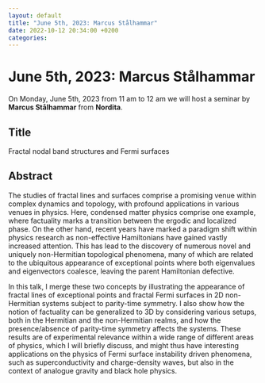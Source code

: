 ```yaml
---
layout: default
title: "June 5th, 2023: Marcus Stålhammar"
date: 2022-10-12 20:34:00 +0200
categories:
---
```


# June 5th, 2023: Marcus Stålhammar

On Monday, June 5th, 2023 from 11 am to 12 am we will host a seminar by **Marcus Stålhammar** from **Nordita**. 

## Title

Fractal nodal band structures and Fermi surfaces

## Abstract 

The studies of fractal lines and surfaces comprise a promising venue within complex dynamics and topology, with profound applications in various venues in physics. Here, condensed matter physics comprise one example, where factuality marks a transition between the ergodic and localized phase. On the other hand, recent years have marked a paradigm shift within physics research as non-effective Hamiltonians have gained vastly increased attention. This has lead to the discovery of numerous novel and uniquely non-Hermitian topological phenomena, many of which are related to the ubiquitous appearance of exceptional points where both eigenvalues and eigenvectors coalesce, leaving the parent Hamiltonian defective.

In this talk, I merge these two concepts by illustrating the appearance of fractal lines of exceptional points and fractal Fermi surfaces in 2D non-Hermitian systems subject to parity-time symmetry. I also show how the notion of factuality can be generalized to 3D by considering various setups, both in the Hermitian and the non-Hermitian realms, and how the presence/absence of parity-time symmetry affects the systems. These results are of experimental relevance within a wide range of different areas of physics, which I will briefly discuss, and might thus have interesting applications on the physics of Fermi surface instability driven phenomena, such as superconductivity and charge-density waves, but also in the context of analogue gravity and black hole physics.




